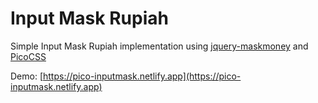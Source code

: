 # Input Mask Rupiah

Simple Input Mask Rupiah implementation using [jquery-maskmoney](https://github.com/plentz/jquery-maskmoney) and [PicoCSS](https://picocss.com)  

Demo: [https://pico-inputmask.netlify.app](https://pico-inputmask.netlify.app)